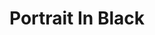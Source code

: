 ---
title: Portrait In Black
year: 1950
opening_date: 1950-04-14
closing_date: 1950-04-22
layout: productions
image:
image_caption:
image_credit:
playbill: 
category: 
Theatre: Theatre Jacksonville
Venue: Little Theatre
cast:
  Blake Richie: Hobson Blackmon
  Cob O'Brien: George Durney
  Dr. Philip Graham: Lewis Magee
  Gracie McPhee: Jan Heebner
  Peter Talbot: Dick Parks
  Rupert Marlowe: Jay Harder
  Tanis Talbot: Mary Keen Thorton
  Winifred Talbot: Yvonne Peairs
crew:
  Director: Paul E. Geisenhof
  Book Holder: Bryant Simms
  Light Controls: L.J. Gift
  Make-up Assistant:
    - Jocelyn Brown
    - Cornelia Sheftall
    - Laurel Barton
    - Jewell Slappey
    - Louise Peairs
    - Toby Nussbaum
    - Richard Kaszner
  Make-up Chairman: Jane Porter
  Properties Chairman: Margaret Lafferty
  Property Assistant:
    - Sue Miller
    - Jane Roberson
  Scene construction:
    - David Salter
    - William Gibbs
    - Richard Kaszner
    - Larry Zell
    - L.J. Gift
    - Margaret Gift
    - Vivian Salter
  Scene Painting:
    - Maudie LeBrun
    - William Gibbs
    - David Salter
    - Elmo Lehman
  Set and Lighting Design: Duke LeBrun
  Stage Décor:
    - Hobson Blackmon
    - Jay Harder
  Stage Manager: Suzanne Pallister
  Theatre-front and Lobby Posters: Jim White
  Wardrobe Assistant:
    - Ann Pafford Welch
    - Polly Clendenning
    - Jewett Ashley
    - Louise Peairs
    - Karen O'Shaughnessy
    - Helen List
    - Margaret Fairweather
    - Vonnie Patton
    - Larry Zell
    - Mildred Thomas
  Wardrobe Coordinator: Madelon Geisenhof
  Wardrobe Mistress: Eula Mae Snow
orchestra:
external_links:
---
